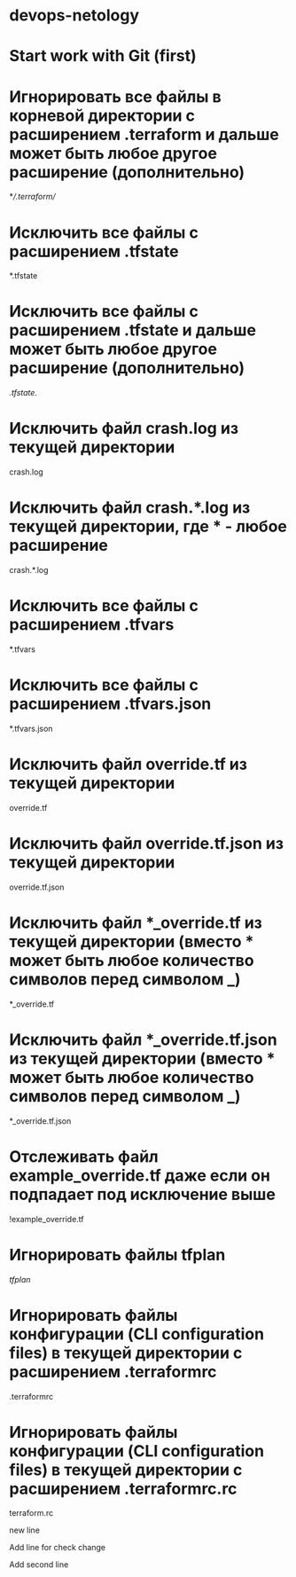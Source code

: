 # devops-netology
# Start work with Git (first)

# Игнорировать все файлы в корневой директории с расширением .terraform и дальше может быть любое другое расширение (дополнительно)
**/.terraform/*

# Исключить все файлы с расширением .tfstate
*.tfstate

# Исключить все файлы с расширением .tfstate и дальше может быть любое другое расширение (дополнительно)
*.tfstate.*

# Исключить файл crash.log из текущей директории
crash.log

# Исключить файл crash.*.log из текущей директории, где * - любое расширение
crash.*.log


# Исключить все файлы с расширением .tfvars
*.tfvars

# Исключить все файлы с расширением .tfvars.json
*.tfvars.json

# Исключить файл override.tf из текущей директории
override.tf

# Исключить файл override.tf.json из текущей директории
override.tf.json

# Исключить файл *_override.tf из текущей директории (вместо * может быть любое количество символов перед символом _)
*_override.tf

# Исключить файл *_override.tf.json из текущей директории (вместо * может быть любое количество символов перед символом _)
*_override.tf.json


# Отслеживать файл example_override.tf даже если он подпадает под исключение выше
!example_override.tf

# Игнорировать файлы tfplan
*tfplan*

# Игнорировать файлы конфигурации (CLI configuration files) в текущей директории с расширением .terraformrc
.terraformrc

# Игнорировать файлы конфигурации (CLI configuration files) в текущей директории с  расширением .terraformrc.rc
terraform.rc

new line

Add line for check change

Add second line
